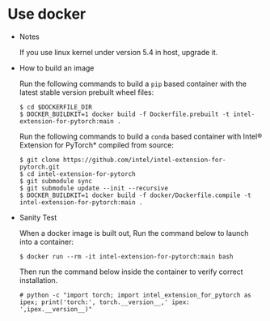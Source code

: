 # Use docker

* Notes

  If you use linux kernel under version 5.4 in host, upgrade it.

* How to build an image

  Run the following commands to build a `pip` based container with the latest stable version prebuilt wheel files:

  ```console
  $ cd $DOCKERFILE_DIR
  $ DOCKER_BUILDKIT=1 docker build -f Dockerfile.prebuilt -t intel-extension-for-pytorch:main .
  ```

  Run the following commands to build a `conda` based container with Intel® Extension for PyTorch\* compiled from source:

  ```console
  $ git clone https://github.com/intel/intel-extension-for-pytorch.git
  $ cd intel-extension-for-pytorch
  $ git submodule sync
  $ git submodule update --init --recursive
  $ DOCKER_BUILDKIT=1 docker build -f docker/Dockerfile.compile -t intel-extension-for-pytorch:main .
  ```

* Sanity Test

  When a docker image is built out, Run the command below to launch into a container:
  ```console
  $ docker run --rm -it intel-extension-for-pytorch:main bash
  ```

  Then run the command below inside the container to verify correct installation.
  ```console
  # python -c "import torch; import intel_extension_for_pytorch as ipex; print('torch:', torch.__version__,' ipex: ',ipex.__version__)"
  ```
